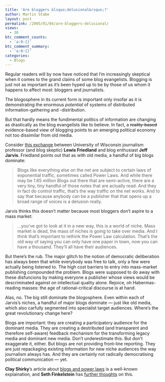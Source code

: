 ```yaml
---
title: 'Are bloggers &lsquo;delusional&rsquo;?'
author: Martin Stabe
layout: post
permalink: /2005/01/04/are-bloggers-delusional/
views:
  - 30
btc_comment_counts:
  - 'a:0:{}'
btc_comment_summary:
  - 'a:0:{}'
categories:
  - Blogs
---
```

Regular readers will by now have noticed that I&#8217;m increasingly skeptical when it comes to the grand claims of some blog evangelists. Blogging is just not as important as it&rsquo;s been hyped up to be by those of us whom it happens to affect most: bloggers and journalists.

The blogosphere in its current form is important only insofar as it is demonstrating the enormous *potential* of systems of distributed information-gathering and -distribution.

But that hardly means the fundimental politics of information are changing as drastically as the blog evangelists like to believe. In fact, a <s>reality-based</s> evidence-based view of blogging points to an emerging political economy not too dissimilar from old media.

Consider [this exchange][1] between University of Wisconsin journalism professor (and blog skeptic) **Lewis Friedland** and blog enthusiast **Jeff Jarvis**. Friedland points out that as with old media, a handful of big blogs dominate:

> Blogs like everything else on the net are subject to certain laws of exponential traffic, sometimes called Power Laws. And while there may be 1.65 million Blogs out there that are semi-active, there are a very tiny, tiny handful of those notes that are actually read. And they in fact do control traffic, that&#8217;s the way traffic on the net works. And to say that because anybody can be a publisher that that opens up a broad range of voices is a delusion really.

Jarvis thinks this doesn&rsquo;t matter because most bloggers don&rsquo;t aspire to a mass market:

> &#8230;you&#8217;ve got to look at it in a new way, this is a world of niche. Mass market is dead, the mass of niches is going to take over media. And I think that&#8217;s important to rethink the Power Law calculation. That&#8217;s the old way of saying you can only have one paper in town, now you can have a thousand. They&#8217;ll all have their audiences.

But there&#8217;s the rub. The major glitch to the notion of democratic deliberation has always been that while everybody was free to talk, only a few were actually being listened to. The high cost barriers to entry into mass-market publishing compounded the problem. Blogs were supposed to do away with these disfuncions by making everyone a publisher whose views would be descriminated against on intellectual quality alone. Rejoice, oh Habermas-reading masses: the age of rational-critical discourse is at hand.

Alas, no. The big still dominate the blogosphere. Even within each of Jarvis&rsquo;s niches, a handful of major blogs dominate &mdash; just like old media, which also carfully segmented into specialist target audiences. Where&#8217;s the great revolutionary change here?

Blogs are important: they are creating a participatory audience for the dominant media. They are creating a destributed (and transparent and therefore self-aware) feedback mechanism for the transforming legacy media and dominant new media. Don&#8217;t underestimate this. But don&#8217;t exaggerate it, either. But blogs are not providing front-line reporting. They are just repackaging existing information for new niche audiences the way journalism always has. And they are certainly not radically democratising political communication &mdash; yet.

**Clay Shirky**&rsquo;s article about [blogs and power laws][2] is a well-known explaination, and **Seth Finkelstein** has [further thoughts][3] on this.

 [1]: http://pjnet.org/weblogs/pjnettoday/archives/000527.html
 [2]: http://www.shirky.com/writings/powerlaw_weblog.html
 [3]: http://sethf.com/infothought/blog/archives/000745.html